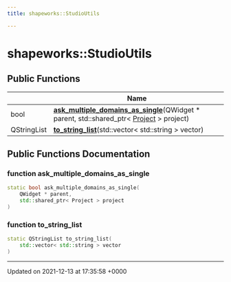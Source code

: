 ```yaml
---
title: shapeworks::StudioUtils

---
```


# shapeworks::StudioUtils





## Public Functions

|                | Name           |
| -------------- | -------------- |
| bool | **[ask_multiple_domains_as_single](../Classes/classshapeworks_1_1StudioUtils.md#function-ask-multiple-domains-as-single)**(QWidget * parent, std::shared_ptr< [Project](../Classes/classshapeworks_1_1Project.md) > project) |
| QStringList | **[to_string_list](../Classes/classshapeworks_1_1StudioUtils.md#function-to-string-list)**(std::vector< std::string > vector) |

## Public Functions Documentation

### function ask_multiple_domains_as_single

```cpp
static bool ask_multiple_domains_as_single(
    QWidget * parent,
    std::shared_ptr< Project > project
)
```


### function to_string_list

```cpp
static QStringList to_string_list(
    std::vector< std::string > vector
)
```


-------------------------------

Updated on 2021-12-13 at 17:35:58 +0000